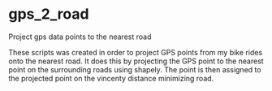 # gps_2_road
Project gps data points to the nearest road

These scripts was created in order to project GPS points from my bike rides onto the nearest road.  It does this by projecting the GPS point to the nearest point on the surrounding roads using shapely.  The point is then assigned to the projected point on the vincenty distance minimizing road.
